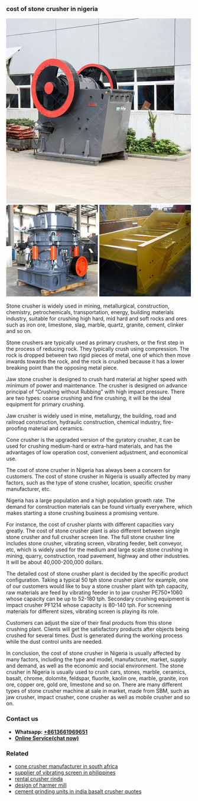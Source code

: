 <h3>cost of stone crusher in nigeria</h3><img src='1702260170.jpg' alt=''><p>Stone crusher is widely used in mining, metallurgical, construction, chemistry, petrochemicals, transportation, energy, building materials industry, suitable for crushing high hard, mid hard and soft rocks and ores such as iron ore, limestone, slag, marble, quartz, granite, cement, clinker and so on.</p><p>Stone crushers are typically used as primary crushers, or the first step in the process of reducing rock. They typically crush using compression. The rock is dropped between two rigid pieces of metal, one of which then move inwards towards the rock, and the rock is crushed because it has a lower breaking point than the opposing metal piece.</p><p>Jaw stone crusher is designed to crush hard material at higher speed with minimum of power and maintenance. The crusher is designed on advance principal of “Crushing without Rubbing” with high impact pressure. There are two types: coarse crushing and fine crushing, it will be the ideal equipment for primary crushing.</p><p>Jaw crusher is widely used in mine, metallurgy, the building, road and railroad construction, hydraulic construction, chemical industry, fire-proofing material and ceramics.</p><p>Cone crusher is the upgraded version of the gyratory crusher, it can be used for crushing medium-hard or extra-hard materials, and has the advantages of low operation cost, convenient adjustment, and economical use.</p><p>The cost of stone crusher in Nigeria has always been a concern for customers. The cost of stone crusher in Nigeria is usually affected by many factors, such as the type of stone crusher, location, specific crusher manufacturer, etc.</p><p>Nigeria has a large population and a high population growth rate. The demand for construction materials can be found virtually everywhere, which makes starting a stone crushing business a promising venture.</p><p>For instance, the cost of crusher plants with different capacities vary greatly. The cost of stone crusher plant is also different between single stone crusher and full crusher screen line. The full stone crusher line includes stone crusher, vibrating screen, vibrating feeder, belt conveyor, etc, which is widely used for the medium and large scale stone crushing in mining, quarry, construction, road pavement, highway and other industries. It will be about 40,000-200,000 dollars.</p><p>The detailed cost of stone crusher plant is decided by the specific product configuration. Taking a typical 50 tph stone crusher plant for example, one of our customers would like to buy a stone crusher plant with tph capacity, raw materials are feed by vibrating feeder in to jaw crusher PE750*1060 whose capacity can be up to 52-180 tph. Secondary crushing equipment is impact crusher PF1214 whose capacity is 80-140 tph. For screening materials for different sizes, vibrating screen is playing its role.</p><p>Customers can adjust the size of their final products from this stone crushing plant. Clients will get the satisfactory products after objects being crushed for several times. Dust is generated during the working process while the dust control units are needed.</p><p>In conclusion, the cost of stone crusher in Nigeria is usually affected by many factors, including the type and model, manufacturer, market, supply and demand, as well as the economic and social environment. The stone crusher in Nigeria is usually used to crush cars, stones, marble, ceramics, basalt, chrome, dolomite, feldspar, fluorite, kaolin ore, marble, granite, iron ore, copper ore, gold ore, limestone and so on. There are many different types of stone crusher machine at sale in market, made from SBM, such as jaw crusher, impact crusher, cone crusher as well as mobile crusher and so on.</p><h3>Contact us</h3><ul><li><strong>Whatsapp:&nbsp;<a href="https://wa.me/8613661969651">+8613661969651</a></strong></li><li><a href="https://swt.shibang-china.com/?git&amp;zhl&amp;cost of stone crusher in nigeria"><strong>Online Service(chat now)</strong></a></li></ul><h3>Related</h3><ul><li><a href='cone crusher manufacturer in south africa.md'>cone crusher manufacturer in south africa</a></li><li><a href='supplier of vibrating screen in philippines.md'>supplier of vibrating screen in philippines</a></li><li><a href='rental crusher rinda.md'>rental crusher rinda</a></li><li><a href='design of harmer mill.md'>design of harmer mill</a></li><li><a href='cement grinding units in india basalt crusher quotes.md'>cement grinding units in india basalt crusher quotes</a></li></ul>